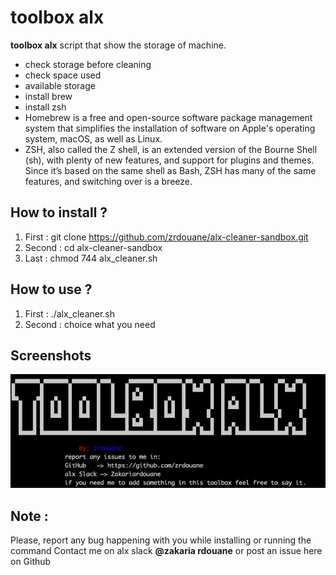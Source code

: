 # toolbox alx
**toolbox alx** script that show the storage of machine.
 - check storage before cleaning
 - check space used
 - available storage
 - install brew
 - install zsh
 - Homebrew is a free and open-source software package management system that simplifies the installation of software on Apple's operating system, macOS, as well as Linux.
 - ZSH, also called the Z shell, is an extended version of the Bourne Shell (sh), with plenty of new features, and support for plugins and themes. Since it’s based on the same shell as Bash, ZSH has many of the same features, and switching over is a breeze.

 ## How to install ?
 1. First : git clone https://github.com/zrdouane/alx-cleaner-sandbox.git
 2. Second : cd alx-cleaner-sandbox
 3. Last  : chmod 744 alx_cleaner.sh

## How to use ?
1. First : ./alx_cleaner.sh
2. Second : choice what you need

 ## Screenshots
<img src="https://github.com/zrdouane/alx-cleaner-sandbox/blob/main/toolbox.png" width="800" />

 ## Note : 
 Please, report any bug happening with you while installing or running the command
 Contact me on alx slack **@zakaria rdouane** or post an issue here on Github
